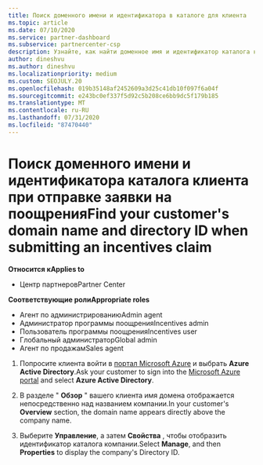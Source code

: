 ```yaml
---
title: Поиск доменного имени и идентификатора в каталоге для клиента
ms.topic: article
ms.date: 07/10/2020
ms.service: partner-dashboard
ms.subservice: partnercenter-csp
description: Узнайте, как найти доменное имя и идентификатор каталога клиента при отправке утверждения.
author: dineshvu
ms.author: dineshvu
ms.localizationpriority: medium
ms.custom: SEOJULY.20
ms.openlocfilehash: 019b35148af2452609a3d25c41db10f097f6a04f
ms.sourcegitcommit: e243bc0ef337f5d92c5b208ce6bb9dc5f179b185
ms.translationtype: MT
ms.contentlocale: ru-RU
ms.lasthandoff: 07/31/2020
ms.locfileid: "87470440"
---
```

# <a name="find-your-customers-domain-name-and-directory-id-when-submitting-an-incentives-claim"></a><span data-ttu-id="496c8-103">Поиск доменного имени и идентификатора каталога клиента при отправке заявки на поощрения</span><span class="sxs-lookup"><span data-stu-id="496c8-103">Find your customer's domain name and directory ID when submitting an incentives claim</span></span>

<span data-ttu-id="496c8-104">**Относится к**</span><span class="sxs-lookup"><span data-stu-id="496c8-104">**Applies to**</span></span>

- <span data-ttu-id="496c8-105">Центр партнеров</span><span class="sxs-lookup"><span data-stu-id="496c8-105">Partner Center</span></span>

<span data-ttu-id="496c8-106">**Соответствующие роли**</span><span class="sxs-lookup"><span data-stu-id="496c8-106">**Appropriate roles**</span></span>

- <span data-ttu-id="496c8-107">Агент по администрированию</span><span class="sxs-lookup"><span data-stu-id="496c8-107">Admin agent</span></span>
- <span data-ttu-id="496c8-108">Администратор программы поощрения</span><span class="sxs-lookup"><span data-stu-id="496c8-108">Incentives admin</span></span>
- <span data-ttu-id="496c8-109">Пользователь программы поощрения</span><span class="sxs-lookup"><span data-stu-id="496c8-109">Incentives user</span></span>
- <span data-ttu-id="496c8-110">Глобальный администратор</span><span class="sxs-lookup"><span data-stu-id="496c8-110">Global admin</span></span>
- <span data-ttu-id="496c8-111">Агент по продажам</span><span class="sxs-lookup"><span data-stu-id="496c8-111">Sales agent</span></span>

1. <span data-ttu-id="496c8-112">Попросите клиента войти в [портал Microsoft Azure](https://portal.azure.com/#home) и выбрать **Azure Active Directory**.</span><span class="sxs-lookup"><span data-stu-id="496c8-112">Ask your customer to sign into the [Microsoft Azure portal](https://portal.azure.com/#home) and select **Azure Active Directory**.</span></span>

2. <span data-ttu-id="496c8-113">В разделе " **Обзор** " вашего клиента имя домена отображается непосредственно над названием компании.</span><span class="sxs-lookup"><span data-stu-id="496c8-113">In your customer's **Overview** section, the domain name appears directly above the company name.</span></span>  

3. <span data-ttu-id="496c8-114">Выберите **Управление**, а затем **Свойства** , чтобы отобразить идентификатор каталога компании.</span><span class="sxs-lookup"><span data-stu-id="496c8-114">Select **Manage**, and then **Properties** to display the company's Directory ID.</span></span>
